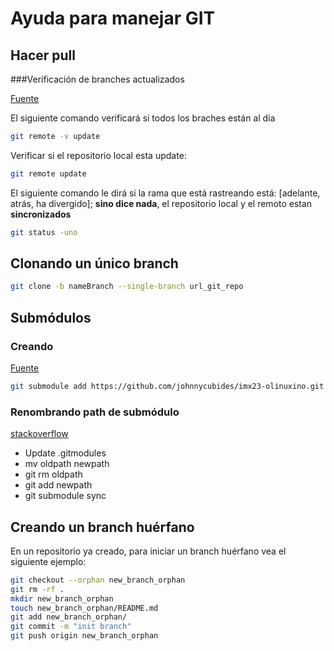 # Ayuda para manejar GIT

## Hacer pull

###Verificación de branches actualizados

[Fuente](https://stackoverflow.com/questions/3258243/check-if-pull-needed-in-git)

El siguiente comando verificará si todos los braches están al día

```bash
git remote -v update
```

Verificar si el repositorio local esta update:

```bash
git remote update
```

El siguiente comando le dirá si la rama que está rastreando está: [adelante, atrás,  ha divergido];
**sino dice nada**, el repositorio local y el remoto estan **sincronizados**

```bash
git status -uno
```

## Clonando un único branch

```bash
git clone -b nameBranch --single-branch url_git_repo
```

## Submódulos

### Creando

[Fuente](https://riptutorial.com/git/example/1075/cloning-a-git-repository-having-submodules)

```bash
git submodule add https://github.com/johnnycubides/imx23-olinuxino.git
```

### Renombrando path de submódulo

[stackoverflow](https://stackoverflow.com/questions/4526910/rename-a-git-submodule)

* Update .gitmodules
* mv oldpath newpath
* git rm oldpath
* git add newpath
* git submodule sync

## Creando un branch huérfano

En un repositorio ya creado, para iniciar un branch huérfano vea el
siguiente ejemplo:

```bash
git checkout --orphan new_branch_orphan
git rm -rf .
mkdir new_branch_orphan
touch new_branch_orphan/README.md
git add new_branch_orphan/
git commit -m "init branch"
git push origin new_branch_orphan
```

